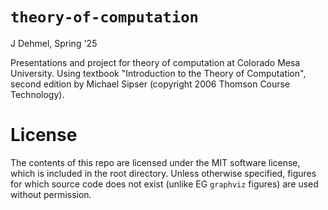 
# `theory-of-computation`
J Dehmel, Spring '25

Presentations and project for theory of computation at Colorado
Mesa University. Using textbook "Introduction to the Theory of
Computation", second edition by Michael Sipser (copyright 2006
Thomson Course Technology).

# License

The contents of this repo are licensed under the MIT software
license, which is included in the root directory. Unless
otherwise specified, figures for which source code does not
exist (unlike EG `graphviz` figures) are used without
permission.
